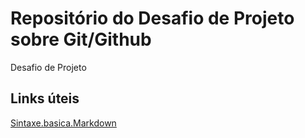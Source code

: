 # Repositório do Desafio de Projeto sobre Git/Github
Desafio de Projeto

## Links úteis
[Sintaxe.basica.Markdown](https://www.markdownguide.org/basic-syntax/)
